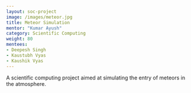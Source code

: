 ```yaml
---
layout: soc-project
image: /images/meteor.jpg
title: Meteor Simulation
mentor: "Kumar Ayush"
category: Scientific Computing
weight: 80
mentees:
- Deepesh Singh
- Kaustubh Vyas
- Kaushik Vyas
---
```

A scientific computing project aimed at simulating the entry of meteors in the atmosphere.

